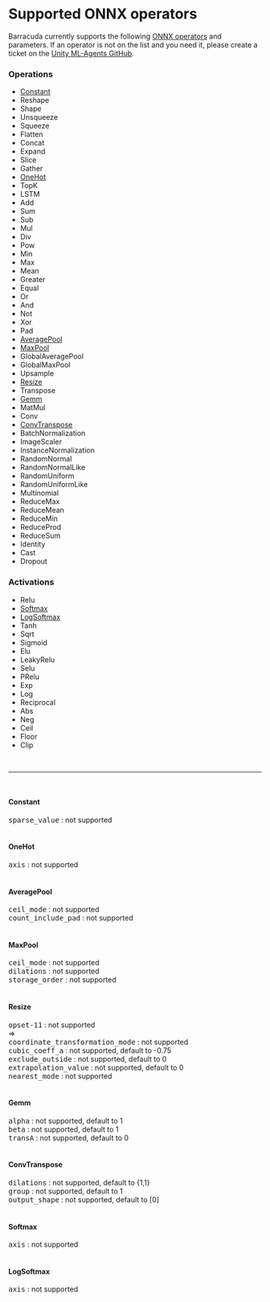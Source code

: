 # Supported ONNX operators

Barracuda currently supports the following [ONNX operators](https://github.com/onnx/onnx/blob/master/docs/Operators.md) and parameters. If an operator is not  on the list and you need it, please create a ticket on the [Unity ML-Agents GitHub](https://github.com/Unity-Technologies/ml-agents/issues).

### Operations
* <a href="#Constant">Constant</a>
* Reshape
* Shape
* Unsqueeze
* Squeeze
* Flatten
* Concat
* Expand
* Slice
* Gather
* <a href="#OneHot">OneHot</a>
* TopK
* LSTM
* Add
* Sum
* Sub
* Mul
* Div
* Pow
* Min
* Max
* Mean
* Greater
* Equal
* Or
* And
* Not
* Xor
* Pad
* <a href="#AveragePool">AveragePool</a>
* <a href="#MaxPool">MaxPool</a>
* GlobalAveragePool
* GlobalMaxPool
* Upsample
* <a href="#Resize">Resize</a>
* Transpose
* <a href="#Gemm">Gemm</a>
* MatMul
* Conv
* <a href="#ConvTranspose">ConvTranspose</a>
* BatchNormalization
* ImageScaler
* InstanceNormalization
* RandomNormal
* RandomNormalLike
* RandomUniform
* RandomUniformLike
* Multinomial
* ReduceMax
* ReduceMean
* ReduceMin
* ReduceProd
* ReduceSum
* Identity
* Cast
* Dropout
  

### Activations
* Relu
* <a href="#Softmax">Softmax</a>
* <a href="#LogSoftmax">LogSoftmax</a>
* Tanh
* Sqrt
* Sigmoid
* Elu
* LeakyRelu
* Selu
* PRelu
* Exp
* Log
* Reciprocal
* Abs
* Neg
* Ceil
* Floor
* Clip

<br/>

---
<br/>

#### <a name="Constant">**Constant**</a>
<dt><tt>sparse_value</tt> : not supported</dt>
<br/>

#### <a name="OneHot">**OneHot**</a>
<dt><tt>axis</tt> : not supported</dt>
<br/>

#### <a name="AveragePool">**AveragePool**</a>
<dt><tt>ceil_mode</tt> : not supported</dt>
<dt><tt>count_include_pad</tt> : not supported</dt>
<br/>

#### <a name="MaxPool">**MaxPool**</a>
<dt><tt>ceil_mode</tt> : not supported</dt>
<dt><tt>dilations</tt> : not supported</dt>
<dt><tt>storage_order</tt> : not supported</dt>
<br/>

#### <a name="Resize">**Resize**</a>
<dt><tt>opset-11</tt> : not supported</dt>
=>
<dt><tt>coordinate_transformation_mode</tt> : not supported</dt>
<dt><tt>cubic_coeff_a</tt> : not supported, default to -0.75</dt>
<dt><tt>exclude_outside</tt> : not supported, default to 0</dt>
<dt><tt>extrapolation_value</tt> : not supported, default to 0</dt>
<dt><tt>nearest_mode</tt> : not supported</dt>
<br/>

#### <a name="Gemm">**Gemm**</a>
<dt><tt>alpha</tt> : not supported, default to 1</dt>
<dt><tt>beta</tt> : not supported, default to 1</dt>
<dt><tt>transA</tt> : not supported, default to 0</dt>
<br/>


#### <a name="ConvTranspose">**ConvTranspose**</a>
<dt><tt>dilations</tt> : not supported, default to {1,1}</dt>
<dt><tt>group</tt> : not supported, default to 1</dt>
<dt><tt>output_shape</tt> : not supported, default to [0]</dt>
<br/>

#### <a name="Softmax">**Softmax**</a>
<dt><tt>axis</tt> : not supported</dt>
<br/>

#### <a name="LogSoftmax">**LogSoftmax**
<dt><tt>axis</tt> : not supported</dt>
<br/>

